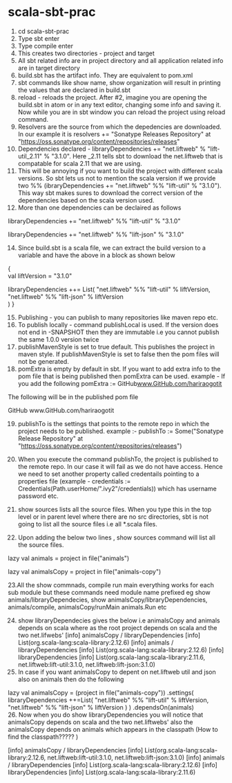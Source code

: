 # scala-sbt-prac

1. cd scala-sbt-prac
2. Type sbt enter
3. Type compile enter
4. This creates two directories - project and target
5. All sbt related info are in project directory and all application related info are in target directory
6. build.sbt has the artifact info. They are equivalent to pom.xml
7. sbt commands like show name, show organization will result in printing the values that are declared in build.sbt
8. reload - reloads the project. After #2, imagine you are opening the build.sbt in atom or in any text editor, changing some info and saving it. Now while you are in sbt window you can reload the project using reload command. 
9. Resolvers are the source from which the depedencies are downloaded. In our example it is 
resolvers += "Sonatype Releases Repository" at "https://oss.sonatype.org/content/repositories/releases"
10. Dependencies declared - libraryDependencies += "net.liftweb" % "lift-util_2.11" % "3.1.0". Here _2.11 tells sbt to download the net.liftweb that is compatable for scala 2.11 that we are using.
11. This will be annoying if you want to build the project with different scala versions. So sbt lets us not to mention the scala version if we provide two %% (ibraryDependencies += "net.liftweb" %% "lift-util" % "3.1.0"). This way sbt makes sures to download the correct version of the dependencies based on the scala version used.
12. More than one dependencies can be declaired as follows

libraryDependencies += "net.liftweb" %% "lift-util" % "3.1.0"

libraryDependencies += "net.liftweb" %% "lift-json" % "3.1.0"

14. Since build.sbt is a scala file, we can extract the build version to a variable and have the above in a block as shown below

{  
  val liftVersion = "3.1.0"

  libraryDependencies ++= List(
     "net.liftweb" %% "lift-util" % liftVersion,
     "net.liftweb" %% "lift-json" % liftVersion    
  )
}

15. Publishing - you can publish to many repositories like maven repo etc. 
16. To publish locally - command publishLocal is used. If the version does not end in -SNAPSHOT then they are immutable i.e you cannot publish the same 1.0.0 version twice
17. publishMavenStyle is set to true default. This publishes the project in maven style. If publishMavenStyle is set to false then the pom files will not be generated. 
18. pomExtra is empty by default in sbt. If you want to add extra info to the pom file that is being published then pomExtra can be used. 
example - If you add the following 
pomExtra := <issueManagment><system>GitHub</system><url>www.GitHub.com/hariraogotit</url></issueManagment>

The following will be in the published pom file

<issueManagment>
        <system>GitHub</system>
        <url>www.GitHub.com/hariraogotit</url>
</issueManagment>

19. publishTo is the settings that points to the remote repo in which the project needs to be published. 
example :- publishTo := Some("Sonatype Release Repository" at "https://oss.sonatype.org/content/repositories/releases")

20. When you execute the command publishTo, the project is published to the remote repo. In our case it will fail as we do not have access. Hence we need to set another property called credentails pointing to a properties file (example - credentials := Credentials(Path.userHome/".ivy2"/credentials)) which  has username password etc. 
21. show sources lists all the source files. When you type this in the top level or in parent level where there are no src directories, sbt is not going to list all the source files i.e all *.scala files. 
22. Upon adding the below two lines , show sources command will list all the source files. 

lazy val animals = project in file("animals")

lazy val animalsCopy = project in file("animals-copy")

23.All the show commnads, compile run main everything works for each sub module but these commands need module name prefixed 
eg show animals/libraryDependecies, show animalsCopy/libraryDependencies, animals/compile, animalsCopy/runMain animals.Run etc

24. show libraryDependecies gives the below i.e animalsCopy and animals depends on scala where as the root project depends on scala and the two net.lifwebs' 
[info] animalsCopy / libraryDependencies
[info] 	List(org.scala-lang:scala-library:2.12.6)
[info] animals / libraryDependencies
[info] 	List(org.scala-lang:scala-library:2.12.6)
[info] libraryDependencies
[info] 	List(org.scala-lang:scala-library:2.11.6, net.liftweb:lift-util:3.1.0, net.liftweb:lift-json:3.1.0)
25. In case if you want animalsCopy to depent on net.liftweb util and json also on animals then do the following 

lazy val animalsCopy = (project in file("animals-copy"))
                            .settings(
                              libraryDependencies ++=List(
                                "net.liftweb" %% "lift-util" % liftVersion,
                                "net.liftweb" %% "lift-json" % liftVersion
                              )
                            )
                            .dependsOn(animals)  
 26. Now when you do show libraryDependencies you will notice that animalsCopy depends on scala and the two net.liftwebs' also the animalsCopy depends on animals which appears in the classpath (How to find the classpath????? )
 
 [info] animalsCopy / libraryDependencies
[info] 	List(org.scala-lang:scala-library:2.12.6, net.liftweb:lift-util:3.1.0, net.liftweb:lift-json:3.1.0)
[info] animals / libraryDependencies
[info] 	List(org.scala-lang:scala-library:2.12.6)
[info] libraryDependencies
[info] 	List(org.scala-lang:scala-library:2.11.6)











